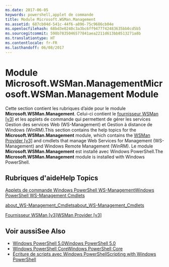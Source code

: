 ```yaml
---
ms.date: 2017-06-05
keywords: powershell,applet de commande
title: Module Microsoft.WSMan.Management
ms.assetid: 687cb04d-541c-44f6-a896-75c9686cb04e
ms.openlocfilehash: 68bd3e0240c3a3bc6ff9477742483635bb0cd5b5
ms.sourcegitcommit: 598b7835046577841aea2211d613bb8513271a8b
ms.translationtype: HT
ms.contentlocale: fr-FR
ms.lasthandoff: 06/08/2017
---
```

# <a name="microsoftwsmanmanagement-module"></a><span data-ttu-id="0c59f-103">Module Microsoft.WSMan.Management</span><span class="sxs-lookup"><span data-stu-id="0c59f-103">Microsoft.WSMan.Management Module</span></span>
<span data-ttu-id="0c59f-104">Cette section contient les rubriques d’aide pour le module **Microsoft.WSMan.Management**. Celui-ci contient le [fournisseur WSMan [v3]](https://technet.microsoft.com/en-us/library/4c3d8d36-4f7a-4211-996f-64110e4b2eb7) et les applets de commande qui permettent de gérer les services Gestion des services Web (WS-Management) et Gestion à distance de Windows (WinRM).</span><span class="sxs-lookup"><span data-stu-id="0c59f-104">This section contains the help topics for the **Microsoft.WSMan.Management** module, which contains the [WSMan Provider [v3]](https://technet.microsoft.com/en-us/library/4c3d8d36-4f7a-4211-996f-64110e4b2eb7) and cmdlets that manage Web Services for Management (WS-Management) and Windows Remote Management (WinRM).</span></span> <span data-ttu-id="0c59f-105">Le module **Microsoft.WSMan.Management** est installé avec Windows PowerShell.</span><span class="sxs-lookup"><span data-stu-id="0c59f-105">The **Microsoft.WSMan.Management** module is installed with Windows PowerShell.</span></span>

## <a name="help-topics"></a><span data-ttu-id="0c59f-106">Rubriques d'aide</span><span class="sxs-lookup"><span data-stu-id="0c59f-106">Help Topics</span></span>
[<span data-ttu-id="0c59f-107">Applets de commande Windows PowerShell WS-Management</span><span class="sxs-lookup"><span data-stu-id="0c59f-107">Windows PowerShell WS-Management Cmdlets</span></span>](http://go.microsoft.com/fwlink/?LinkID=245863)

[<span data-ttu-id="0c59f-108">about_WS-Management_Cmdlets</span><span class="sxs-lookup"><span data-stu-id="0c59f-108">about_WS-Management_Cmdlets</span></span>](https://technet.microsoft.com/en-us/library/6ed3370a-ea10-45a5-9493-696aeace27ed)

[<span data-ttu-id="0c59f-109">Fournisseur WSMan [v3]</span><span class="sxs-lookup"><span data-stu-id="0c59f-109">WSMan Provider [v3]</span></span>](https://technet.microsoft.com/en-us/library/4c3d8d36-4f7a-4211-996f-64110e4b2eb7)

## <a name="see-also"></a><span data-ttu-id="0c59f-110">Voir aussi</span><span class="sxs-lookup"><span data-stu-id="0c59f-110">See Also</span></span>
- [<span data-ttu-id="0c59f-111">Windows PowerShell 5.0</span><span class="sxs-lookup"><span data-stu-id="0c59f-111">Windows PowerShell 5.0</span></span>](Windows-PowerShell-5.0.md)
- [<span data-ttu-id="0c59f-112">Windows PowerShell Core</span><span class="sxs-lookup"><span data-stu-id="0c59f-112">Windows PowerShell Core</span></span>](https://technet.microsoft.com/en-us/library/4b75f1e4-f327-48f3-92ab-bf5435094d41)
- [<span data-ttu-id="0c59f-113">Écriture de scripts avec Windows PowerShell</span><span class="sxs-lookup"><span data-stu-id="0c59f-113">Scripting with Windows PowerShell</span></span>](../../getting-started/fundamental/Scripting-with-Windows-PowerShell.md)

